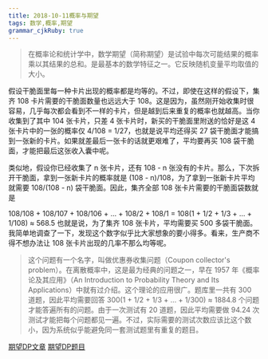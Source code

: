 ```yaml
---
title: 2018-10-11概率与期望
tags: 数学,概率,期望
grammar_cjkRuby: true
---
```


>在概率论和统计学中，数学期望（简称期望）是试验中每次可能结果的概率乘以其结果的总和。是最基本的数学特征之一。它反映随机变量平均取值的大小。

假设干脆面里每一种卡片出现的概率都是均等的。不过，即使在这样的假设下，集齐 108 卡片需要的干脆面数量也远远大于 108。这是因为，虽然刚开始收集时很容易，几乎每次都会看到不一样的卡片，但是越到后来重复的概率也就越高。当你收集到了其中 104 张卡片，只差 4 张卡片时，新买的干脆面里附送的恰好是这 4 张卡片中的一张的概率仅 4/108 = 1/27，也就是说平均还得买 27 袋干脆面才能搞到一张新的卡片。如果就差最后一张卡的话就更艰难了，平均要再买 108 袋干脆面，才能把最后这张收入囊中呢。

类似地，假设你已经收集了 n 张卡片，还有 108 - n 张没有的卡片。那么，下次拆开干脆面，拿到一张新卡片的概率就是 (108 - n)/108，为了拿到一张新卡片平均就需要 108/(108 - n) 袋干脆面。因此，集齐全部 108 张卡片需要的干脆面袋数就是

108/108 + 108/107 + 108/106 + … + 108/2 + 108/1
= 108(1 + 1/2 + 1/3 + … + 1/108)
≈ 568.5
也就是说，为了集齐 108 张卡片，平均需要买 500 多袋干脆面。我简单地调查了一下，发现这个数字似乎比大家想象的要小得多。看来，生产商不得不想办法让 108 张卡片出现的几率不那么均等呢。

>这个问题有一个名字，叫做优惠券收集问题（Coupon collector's problem）。在离散概率中，这是最为经典的问题之一，早在 1957 年《概率论及其应用》（An Introduction to Probability Theory and Its Applications）中就有过介绍。这个理论的应用很广。题库里一共有 300 道题，因此平均需要回答 300(1 + 1/2 + 1/3 + … + 1/300) ≈ 1884.8 个问题才能答遍所有的问题。由于一次测试有 20 道题，因此平均需要做 94.24 次测试才能把每个问题都见一遍。不过，实际需要的测试次数应该比这个数小，因为系统似乎能避免同一套测试题里有重复的题目。


[期望DP文章](https://www.cnblogs.com/hua-dong/p/8166093.html)
[期望DP题目](https://www.cnblogs.com/kuangbin/category/417528.html)